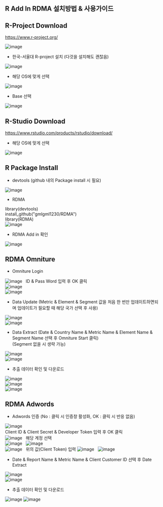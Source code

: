 ## R Add In RDMA 설치방법 & 사용가이드
   
## R-Project Download

https://www.r-project.org/

![image](https://user-images.githubusercontent.com/36947676/38477309-d78b77c2-3bec-11e8-989f-f852a20bbadf.png)

- 한국-서울대 R-project 설치 (다것을 설치해도 괜찮음)

![image](https://user-images.githubusercontent.com/36947676/38477414-5cc2f032-3bed-11e8-9361-04f41971c7bc.png)

- 해당 OS에 맞게 선택

![image](https://user-images.githubusercontent.com/36947676/38478854-60d96440-3bf6-11e8-90d4-63f8b3b60b4a.png)

- Base 선택

![image](https://user-images.githubusercontent.com/36947676/38480176-e9bc17b4-3bfe-11e8-8280-b7d100653646.png)

## R-Studio Download

https://www.rstudio.com/products/rstudio/download/

- 해당 OS에 맞게 선택

![image](https://user-images.githubusercontent.com/36947676/38480229-3ffa14f0-3bff-11e8-9d79-710b2a5d6b1d.png)

## R Package Install

- devtools (github 내의 Package install 시 필요)

![image](https://user-images.githubusercontent.com/36947676/38480605-7620d3b4-3c01-11e8-8dd2-256ce7fcb644.png)

- RDMA

library(devtools)  
install_github("gmlgml1230/RDMA")  
library(RDMA)  
![image](https://user-images.githubusercontent.com/36947676/38480763-6096133c-3c02-11e8-8f09-4ed8966e2144.png)

- RDMA Add in 확인

![image](https://user-images.githubusercontent.com/36947676/38480794-877a3316-3c02-11e8-9188-c3e0a7a43051.png)


## RDMA Omniture

- Omniture Login

![image](https://user-images.githubusercontent.com/36947676/38481107-1761cb28-3c04-11e8-97d4-8392f573779a.png)  
ID & Pass Word 입력 후 OK 클릭  
![image](https://user-images.githubusercontent.com/36947676/38481966-43883bd4-3c08-11e8-9973-82a94a3812c4.png)  
![image](https://user-images.githubusercontent.com/36947676/38481141-4018726a-3c04-11e8-85b9-0751fdab7aa9.png)  
  
- Data Update (Metric & Element & Segment 값을 처음 한 번만 업데이트하면되며 업데이트가 필요할 때 해당 국가 선택 후 사용)  
  
![image](https://user-images.githubusercontent.com/36947676/38481342-24ed94c4-3c05-11e8-9187-8dd82017d8a1.png)  
![image](https://user-images.githubusercontent.com/36947676/38481186-77a8601e-3c04-11e8-8ffa-4129b99e9a4b.png)  

- Data Extract (Date & Country Name & Metric Name & Element Name & Segment Name 선택 후 Omniture Start 클릭)  
(Segment 없을 시 생략 가능)  
  
![image](https://user-images.githubusercontent.com/36947676/38481447-d331296a-3c05-11e8-8f0c-8ae678619117.png)  
![image](https://user-images.githubusercontent.com/36947676/38481641-c128bf34-3c06-11e8-8bca-ba5ec3dd0955.png)  
  
- 추출 데이터 확인 및 다운로드  
  
![image](https://user-images.githubusercontent.com/36947676/38481669-ee1bc4fa-3c06-11e8-8f10-2fc3005a7d66.png)  
![image](https://user-images.githubusercontent.com/36947676/38481694-0b20abec-3c07-11e8-936c-cd4560c34e98.png)  
![image](https://user-images.githubusercontent.com/36947676/38482441-448ddb7c-3c0a-11e8-8438-b28bc535f205.png)  

## RDMA Adwords

- Adwords 인증 (No : 클릭 시 인증창 활성화, OK : 클릭 시 반응 없음)
  
![image](https://user-images.githubusercontent.com/36947676/38482919-1916c95c-3c0c-11e8-962b-74ba90ff71f4.png)  
Client ID & Client Secret & Developer Token 입력 후 OK 클릭  
![image](https://user-images.githubusercontent.com/36947676/38482945-2c0b3688-3c0c-11e8-95c7-40575daed823.png)  
해당 계정 선택  
![image](https://user-images.githubusercontent.com/36947676/38485677-9ba56b9a-3c15-11e8-8241-8a4df4c2d761.png)  
![image](https://user-images.githubusercontent.com/36947676/38485715-bd69dc98-3c15-11e8-8982-496a74659034.png)  
![image](https://user-images.githubusercontent.com/36947676/38485744-d61f3d0a-3c15-11e8-8306-e6d8fbeacfaa.png)  
위의 값(Client Token) 입력
![image](https://user-images.githubusercontent.com/36947676/38485640-7bb082e8-3c15-11e8-9571-e2d2b0638538.png)  
![image](https://user-images.githubusercontent.com/36947676/38485770-f0e6def4-3c15-11e8-8083-eb373357aa75.png)  
  
- Date & Report Name & Metric Name & Client Customer ID 선택 후 Date Extract  
  
![image](https://user-images.githubusercontent.com/36947676/38486803-070e1d16-3c19-11e8-88b9-0168f144c132.png)  
![image](https://user-images.githubusercontent.com/36947676/38486814-14fccd28-3c19-11e8-8553-96dfb5a60753.png)  
  
- 추출 데이터 확인 및 다운로드  
  
![image](https://user-images.githubusercontent.com/36947676/38486868-41686408-3c19-11e8-9b03-454cb88ec24b.png)
![image](https://user-images.githubusercontent.com/36947676/38486933-72044fb4-3c19-11e8-89e0-d683947b76be.png)
